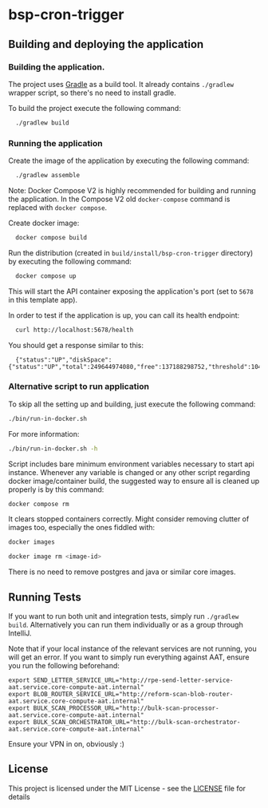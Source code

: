 # bsp-cron-trigger

## Building and deploying the application

### Building the application.

The project uses [Gradle](https://gradle.org) as a build tool. It already contains
`./gradlew` wrapper script, so there's no need to install gradle.

To build the project execute the following command:

```bash
  ./gradlew build
```

### Running the application

Create the image of the application by executing the following command:

```bash
  ./gradlew assemble
```

Note: Docker Compose V2 is highly recommended for building and running the application.
In the Compose V2 old `docker-compose` command is replaced with `docker compose`.

Create docker image:

```bash
  docker compose build
```

Run the distribution (created in `build/install/bsp-cron-trigger` directory)
by executing the following command:

```bash
  docker compose up
```

This will start the API container exposing the application's port
(set to `5678` in this template app).

In order to test if the application is up, you can call its health endpoint:

```bash
  curl http://localhost:5678/health
```

You should get a response similar to this:

```
  {"status":"UP","diskSpace":{"status":"UP","total":249644974080,"free":137188298752,"threshold":10485760}}
```

### Alternative script to run application

To skip all the setting up and building, just execute the following command:

```bash
./bin/run-in-docker.sh
```

For more information:

```bash
./bin/run-in-docker.sh -h
```

Script includes bare minimum environment variables necessary to start api instance. Whenever any variable is changed or any other script regarding docker image/container build, the suggested way to ensure all is cleaned up properly is by this command:

```bash
docker compose rm
```

It clears stopped containers correctly. Might consider removing clutter of images too, especially the ones fiddled with:

```bash
docker images

docker image rm <image-id>
```

There is no need to remove postgres and java or similar core images.

## Running Tests

If you want to run both unit and integration tests, simply run `./gradlew build`.
Alternatively you can run them individually or as a group through IntelliJ.

Note that if your local instance of the relevant services are not running, you will get an error.
If you want to simply run everything against AAT, ensure you run the following beforehand:
```shell
export SEND_LETTER_SERVICE_URL="http://rpe-send-letter-service-aat.service.core-compute-aat.internal"
export BLOB_ROUTER_SERVICE_URL="http://reform-scan-blob-router-aat.service.core-compute-aat.internal"
export BULK_SCAN_PROCESSOR_URL="http://bulk-scan-processor-aat.service.core-compute-aat.internal"
export BULK_SCAN_ORCHESTRATOR_URL="http://bulk-scan-orchestrator-aat.service.core-compute-aat.internal"
```

Ensure your VPN in on, obviously :)

## License

This project is licensed under the MIT License - see the [LICENSE](LICENSE) file for details

